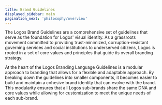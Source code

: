 ```yaml
---
title: Brand Guidelines
displayed_sidebar: main
pagination_next: 'philosophy/overview'
---
```


The Logos Brand Guidelines are a comprehensive set of guidelines that serve as the foundation for Logos' visual identity. As a grassroots movement committed to providing trust-minimized, corruption-resistant governing services and social institutions to underserved citizens, Logos is rooted in a set of core values and principles that guide its overall branding strategy.

At the heart of the Logos Branding Language Guidelines is a modular approach to branding that allows for a flexible and adaptable approach. By breaking down the guidelines into smaller components, it becomes easier to build and maintain a cohesive brand identity that can evolve with the brand. This modularity ensures that all Logos sub-brands share the same DNA and core values while allowing for customization to meet the unique needs of each sub-brand.